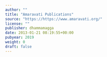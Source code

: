 ```yaml
---
author: ""
title: "Amaravati Publications"
source: "https://https://www.amaravati.org/"
license: ""
publisher: dhammamagga
date: 2013-01-21 08:19:55+00:00
pubyear: 2019 
weight: 0
draft: false
---
```

